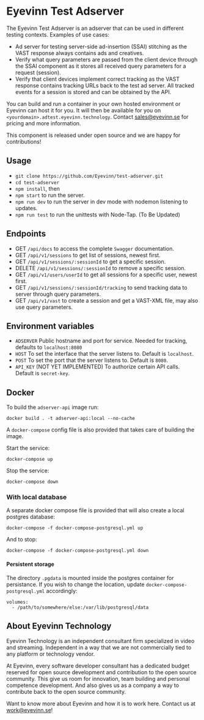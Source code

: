 # Eyevinn Test Adserver

The Eyevinn Test Adserver is an adserver that can be used in different testing contexts. Examples of use cases:

- Ad server for testing server-side ad-insertion (SSAI) stitching as the VAST response always contains ads and creatives.
- Verify what query parameters are passed from the client device through the SSAI component as it stores all received query parameters for a request (session).
- Verify that client devices implement correct tracking as the VAST response contains tracking URLs back to the test ad server. All tracked events for a session is stored and can be obtained by the API.

You can build and run a container in your own hosted environment or Eyevinn can host it for you. It will then be available for you on `<yourdomain>.adtest.eyevinn.technology`. Contact sales@eyevinn.se for pricing and more information.

This component is released under open source and we are happy for contributions!

## Usage 
- `git clone https://github.com/Eyevinn/test-adserver.git`
- `cd test-adserver`
- `npm install`, then
- `npm start` to run the server.
- `npm run dev` to run the server in dev mode with nodemon listening to updates.
- `npm run test` to run the unittests with Node-Tap. (To Be Updated)

## Endpoints

- GET `/api/docs` to access the complete `Swagger` documentation.
- GET `/api/v1/sessions` to get list of sessions, newest first.
- GET `/api/v1/sessions/:sessionId` to get a specific session.
- DELETE `/api/v1/sessions/:sessionId` to remove a specific session.
- GET `/api/v1/users/userId` to get all sessions for a specific user, newest first.
- GET `/api/v1/sessions/:sessionId/tracking` to send tracking data to server through query parameters.
- GET `/api/v1/vast` to create a session and get a VAST-XML file, may also use query parameters.

## Environment variables

- `ADSERVER` Public hostname and port for service. Needed for tracking, defaults to `localhost:8080`
- `HOST` To set the interface that the server listens to. Default is `localhost`.
- `POST` To set the port that the server listens to. Default is `8080`.
- `API_KEY` (NOT YET IMPLEMENTED) To authorize certain API calls. Default is `secret-key`.

## Docker

To build the `adserver-api` image run:

    docker build . -t adserver-api:local --no-cache

A `docker-compose` config file is also provided that takes care of building the image.

Start the service:

    docker-compose up

Stop the service:

    docker-compose down

### With local database

A separate docker compose file is provided that will also create a local postgres database:

    docker-compose -f docker-compose-postgresql.yml up

And to stop:

    docker-compose -f docker-compose-postgresql.yml down

#### Persistent storage

The directory `.pgdata` is mounted inside the postgres container for persistance. If you wish to change the location, update `docker-compose-postgresql.yml` accordingly:

    volumes: 
      - /path/to/somewhere/else:/var/lib/postgresql/data


## About Eyevinn Technology

Eyevinn Technology is an independent consultant firm specialized in video and streaming. Independent in a way that we are not commercially tied to any platform or technology vendor.

At Eyevinn, every software developer consultant has a dedicated budget reserved for open source development and contribution to the open source community. This give us room for innovation, team building and personal competence development. And also gives us as a company a way to contribute back to the open source community.

Want to know more about Eyevinn and how it is to work here. Contact us at work@eyevinn.se!
